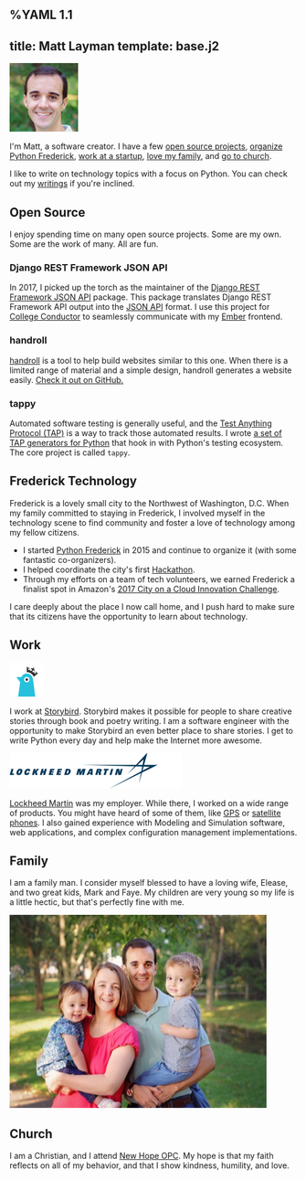 %YAML 1.1
---
title: Matt Layman
template: base.j2
---
<div id='me-wrapper'>
<img id='me' src='/photo.jpg' width='120' height='120'>
</div>

I'm Matt,
a software creator.
I have a few
[open source projects](#projects),
[organize Python Frederick](#frederick),
[work at a startup](#work),
[love my family](#family),
and [go to church](#church).

I like to write on technology topics
with a focus on Python.
You can check out
my [writings](/archive.html)
if you're inclined.

<div class="icon-bar">
<a class="icon" href="https://twitter.com/mblayman"
   alt="Twitter"><i class="fa fa-twitter fa-2x"></i></a>
<a class="icon" href="https://github.com/mblayman"
   alt="GitHub"><i class="fa fa-github fa-2x"></i></a>
<a class="icon" href="https://www.linkedin.com/in/mattlayman"
   alt="LinkedIn"><i class="fa fa-linkedin fa-2x"></i></a>
<a class="icon" href="https://careers.stackoverflow.com/mattlayman"
   alt="Stack Overflow Careers"><i class="fa fa-stack-overflow fa-2x"></i></a>
</div>

<a name='projects'></a>
## Open Source

I enjoy spending time
on many open source projects.
Some are my own.
Some are the work of many.
All are fun.

### Django REST Framework JSON API

In 2017,
I picked up the torch
as the maintainer
of the [Django REST Framework JSON API](https://github.com/django-json-api/django-rest-framework-json-api)
package.
This package translates
Django REST Framework API output
into the [JSON API](http://jsonapi.org/) format.
I use this project
for [College Conductor](https://www.collegeconductor.com/)
to seamlessly communicate
with my [Ember](https://emberjs.com/) frontend.

### handroll

[handroll](http://handroll.github.io) is a tool to help build websites
similar to this one. When there is a limited range of material and a simple
design, handroll generates a website easily. [Check it out on
GitHub.](https://github.com/handroll/handroll)

### tappy

Automated software testing is generally useful,
and the [Test Anything Protocol (TAP)](http://testanything.org/)
is a way to track those automated results.
I wrote
[a set of TAP generators for Python](https://github.com/python-tap)
that hook in with Python's testing ecosystem.
The core project is called `tappy`.

<a name='frederick'></a>
## Frederick Technology

Frederick is a lovely small city
to the Northwest
of Washington, D.C.
When my family committed to staying
in Frederick,
I involved myself
in the technology scene
to find community
and foster a love of technology
among my fellow citizens.

* I started
  [Python Frederick](https://www.meetup.com/python-frederick/)
  in 2015
  and continue to organize it
  (with some fantastic co-organizers).
* I helped coordinate the city's first
  [Hackathon](http://www.hackfrederick.com/).
* Through my efforts
  on a team of tech volunteers,
  we earned Frederick a finalist spot
  in Amazon's [2017 City on a Cloud Innovation Challenge](https://aws.amazon.com/stateandlocal/cityonacloud/2017finalists/).

I care deeply about the place I now call home,
and I push hard to make sure
that its citizens have the opportunity to learn
about technology.

<a name='work'></a>
## Work

<img class='book' src='storybird.png' width='60' height='60'>

I work at [Storybird](https://storybird.com). Storybird makes it possible for
people to share creative stories through book and poetry writing. I am a
software engineer with the opportunity to make Storybird an even better place
to share stories. I get to write Python every day and help make the Internet
more awesome.

<img class='book' src='lm.png' width='302' height='62'>

[Lockheed Martin](http://lockheedmartin.com/) was my employer. While there, I
worked on a wide range of products. You might have heard of some of them, like
[GPS](http://en.wikipedia.org/wiki/Global_Positioning_System#Control_segment)
or [satellite phones](http://www.iridium.com/about/iridiumnext.aspx). I also
gained experience with Modeling and Simulation software, web applications, and
complex configuration management implementations.

<a name='family'></a>
## Family

I am a family man. I consider myself blessed to have a loving wife, Elease, and
two great kids, Mark and Faye. My children are very young so my life is a
little hectic, but that's perfectly fine with me.

<img class='book' src='family.jpg' width='450' height='338'>

<a name='church'></a>
## Church

I am a Christian, and I attend [New Hope OPC](http://newhopeopc.org/). My hope
is that my faith reflects on all of my behavior, and that I show kindness,
humility, and love.
